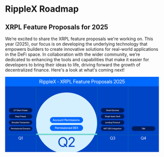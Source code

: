 # RippleX Roadmap


## XRPL Feature Proposals for 2025

We’re excited to share the XRPL feature proposals we're working on. This year (2025), our focus is on developing the underlying technology that empowers builders to create innovative solutions for real-world applications in the DeFi space. In collaboration with the wider community, we’re dedicated to enhancing the tools and capabilities that make it easier for developers to bring their ideas to life, driving forward the growth of decentralized finance. Here's a look at what's coming next!


[![RippleX XRPL Feature Proposals for 2025](/images/ripplex-xrpl-feature-proposals-q2-2025.svg "RippleX XRPL Feature Proposals for 2025")](/images/ripplex-xrpl-feature-proposals-q2-2025.svg)